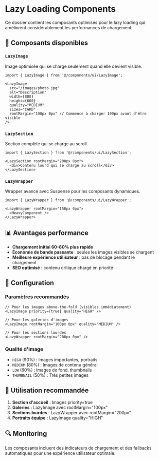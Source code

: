 # Lazy Loading Components

Ce dossier contient les composants optimisés pour le lazy loading qui améliorent considérablement les performances de chargement.

## 🚀 Composants disponibles

### `LazyImage`

Image optimisée qui se charge seulement quand elle devient visible.

```tsx
import { LazyImage } from '@/components/ui/LazyImage';

<LazyImage
  src="/images/photo.jpg"
  alt="Description"
  width={800}
  height={600}
  quality="MEDIUM"
  sizes="CARD"
  rootMargin="100px 0px" // Commence à charger 100px avant d'être visible
/>
```

### `LazySection`

Section complète qui se charge au scroll.

```tsx
import { LazySection } from '@/components/ui/LazySection';

<LazySection rootMargin="200px 0px">
  <div>Contenu lourd qui se charge au scroll</div>
</LazySection>
```

### `LazyWrapper`

Wrapper avancé avec Suspense pour les composants dynamiques.

```tsx
import { LazyWrapper } from '@/components/ui/LazyWrapper';

<LazyWrapper rootMargin="150px 0px">
  <HeavyComponent />
</LazyWrapper>
```

## 📊 Avantages performance

- **Chargement initial 60-80% plus rapide**
- **Économie de bande passante** : seules les images visibles se chargent
- **Meilleure expérience utilisateur** : pas de blocage pendant le chargement
- **SEO optimisé** : contenu critique chargé en priorité

## 🔧 Configuration

### Paramètres recommandés

```tsx
// Pour les images above-the-fold (visibles immédiatement)
<LazyImage priority={true} quality="HIGH" />

// Pour les galeries d'images
<LazyImage rootMargin="100px 0px" quality="MEDIUM" />

// Pour les sections lourdes
<LazyWrapper rootMargin="200px 0px" />
```

### Qualité d'image

- `HIGH` (90%) : Images importantes, portraits
- `MEDIUM` (80%) : Images de contenu général
- `LOW` (60%) : Images de fond, thumbnails
- `THUMBNAIL` (50%) : Très petites images

## 🎯 Utilisation recommandée

1. **Section d'accueil** : Images priority=true
2. **Galeries** : LazyImage avec rootMargin="100px"
3. **Sections lourdes** : LazyWrapper avec rootMargin="200px"
4. **Portraits équipe** : LazyImage quality="HIGH"

## 🔍 Monitoring

Les composants incluent des indicateurs de chargement et des fallbacks automatiques pour une expérience utilisateur optimale.
